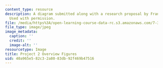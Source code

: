 ```yaml
---
content_type: resource
description: A diagram submitted along with a research proposal by Francis Wolenski.
  Used with permission.
file: /media/https%3A/open-learning-course-data-rc.s3.amazonaws.com/7-345-evolution-of-the-immune-system-spring-2005/40a965e582c32a8083db92f469b47516_francisoverview.jpg
file_type: image/jpeg
image_metadata:
  caption: ''
  credit: ''
  image-alt: ''
resourcetype: Image
title: Project 2 Overview Figures
uid: 40a965e5-82c3-2a80-83db-92f469b47516
---
```

